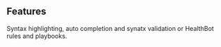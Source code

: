 ## Features

Syntax highlighting, auto completion and synatx validation or HealthBot rules and playbooks.
